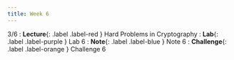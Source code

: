 ```yaml
---
title: Week 6
---
```


3/6
: **Lecture**{: .label .label-red } Hard Problems in Cryptography
: **Lab**{: .label .label-purple } Lab 6
: **Note**{: .label .label-blue } Note 6
: **Challenge**{: .label .label-orange } Challenge 6
